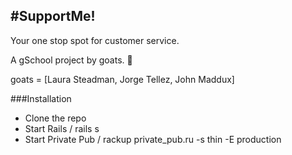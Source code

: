 #SupportMe!
---

Your one stop spot for customer service.

A gSchool project by goats. :goat:

goats = [Laura Steadman, Jorge Tellez, John Maddux]

###Installation

* Clone the repo
* Start Rails / rails s
* Start Private Pub / rackup private_pub.ru -s thin -E production
